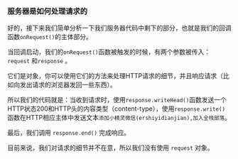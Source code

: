 ### 服务器是如何处理请求的

好的，接下来我们简单分析一下我们服务器代码中剩下的部分，也就是我们的回调函数`onRequest()`的主体部分。

当回调启动，我们的`onRequest()`函数被触发的时候，有两个参数被传入：`request` 和`response` 。

它们是对象，你可以使用它们的方法来处理HTTP请求的细节，并且响应请求（比如向发出请求的浏览器发回一些东西）。

所以我们的代码就是：当收到请求时，使用`response.writeHead()`函数发送一个HTTP状态200和HTTP头的内容类型（content-type），使用`response.write()`函数在HTTP相应主体中发送文本`添加小精灵微信(ershiyidianjian),加入全栈部落`。

最后，我们调用 `response.end()` 完成响应。

目前来说，我们对请求的细节并不在意，所以我们没有使用 `request` 对象。